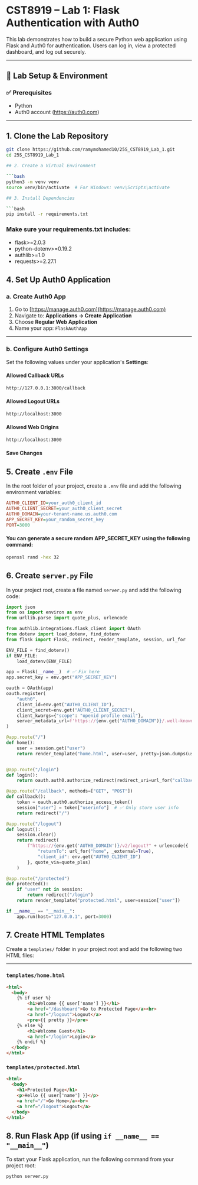 # CST8919 – Lab 1: Flask Authentication with Auth0

This lab demonstrates how to build a secure Python web application using Flask and Auth0 for authentication. Users can log in, view a protected dashboard, and log out securely.

---

## 🔧 Lab Setup & Environment

### ✅ Prerequisites

- Python
- Auth0 account (https://auth0.com)

---

## 1. Clone the Lab Repository

```bash
git clone https://github.com/ramymohamed10/25S_CST8919_Lab_1.git
cd 25S_CST8919_Lab_1

## 2. Create a Virtual Environment

```bash
python3 -m venv venv
source venv/bin/activate  # For Windows: venv\Scripts\activate

## 3. Install Dependencies

```bash
pip install -r requirements.txt
```
### Make sure your requirements.txt includes:
- flask>=2.0.3
- python-dotenv>=0.19.2
- authlib>=1.0
- requests>=2.27.1

## 4. Set Up Auth0 Application

### a. Create Auth0 App

1. Go to [https://manage.auth0.com](https://manage.auth0.com)
2. Navigate to: **Applications → Create Application**
3. Choose **Regular Web Application**
4. Name your app: `FlaskAuthApp`

---

### b. Configure Auth0 Settings

Set the following values under your application's **Settings**:

#### **Allowed Callback URLs**
```bash
http://127.0.0.1:3000/callback
```
#### **Allowed Logout URLs**
```bash
http://localhost:3000
```
#### **Allowed Web Origins**
```bash
http://localhost:3000
```
#### Save Changes

## 5. Create `.env` File

In the root folder of your project, create a `.env` file and add the following environment variables:

```ini
AUTH0_CLIENT_ID=your_auth0_client_id
AUTH0_CLIENT_SECRET=your_auth0_client_secret
AUTH0_DOMAIN=your-tenant-name.us.auth0.com
APP_SECRET_KEY=your_random_secret_key
PORT=3000
```
#### You can generate a secure random APP_SECRET_KEY using the following command:

```bash
openssl rand -hex 32
```
## 6. Create `server.py` File

In your project root, create a file named `server.py` and add the following code:

```python
import json
from os import environ as env
from urllib.parse import quote_plus, urlencode

from authlib.integrations.flask_client import OAuth
from dotenv import load_dotenv, find_dotenv
from flask import Flask, redirect, render_template, session, url_for

ENV_FILE = find_dotenv()
if ENV_FILE:
    load_dotenv(ENV_FILE)

app = Flask(__name__)  # ✅ Fix here
app.secret_key = env.get("APP_SECRET_KEY")

oauth = OAuth(app)
oauth.register(
    "auth0",
    client_id=env.get("AUTH0_CLIENT_ID"),
    client_secret=env.get("AUTH0_CLIENT_SECRET"),
    client_kwargs={"scope": "openid profile email"},
    server_metadata_url=f'https://{env.get("AUTH0_DOMAIN")}/.well-known/openid-configuration'
)

@app.route("/")
def home():
    user = session.get("user")
    return render_template("home.html", user=user, pretty=json.dumps(user, indent=4))


@app.route("/login")
def login():
    return oauth.auth0.authorize_redirect(redirect_uri=url_for("callback", _external=True))

@app.route("/callback", methods=["GET", "POST"])
def callback():
    token = oauth.auth0.authorize_access_token()
    session["user"] = token["userinfo"]  # ✅ Only store user info
    return redirect("/")

@app.route("/logout")
def logout():
    session.clear()
    return redirect(
        f"https://{env.get('AUTH0_DOMAIN')}/v2/logout?" + urlencode({
            "returnTo": url_for("home", _external=True),
            "client_id": env.get("AUTH0_CLIENT_ID")
        }, quote_via=quote_plus)
    )

@app.route("/protected")
def protected():
    if "user" not in session:
        return redirect("/login")
    return render_template("protected.html", user=session["user"])

if __name__ == "__main__":
    app.run(host="127.0.0.1", port=3000)
```
## 7. Create HTML Templates

Create a `templates/` folder in your project root and add the following two HTML files:

---

### `templates/home.html`

```html
<html>
  <body>
    {% if user %}
        <h1>Welcome {{ user['name'] }}</h1>
        <a href="/dashboard">Go to Protected Page</a><br>
        <a href="/logout">Logout</a>
        <pre>{{ pretty }}</pre>
    {% else %}
        <h1>Welcome Guest</h1>
        <a href="/login">Login</a>
    {% endif %}
  </body>
</html>
```
### `templates/protected.html`

```html
<html>
  <body>
    <h1>Protected Page</h1>
    <p>Hello {{ user['name'] }}</p>
    <a href="/">Go Home</a><br>
    <a href="/logout">Logout</a>
  </body>
</html>
```
## 8. Run Flask App (if using `if __name__ == "__main__"`)

To start your Flask application, run the following command from your project root:

```bash
python server.py
```






